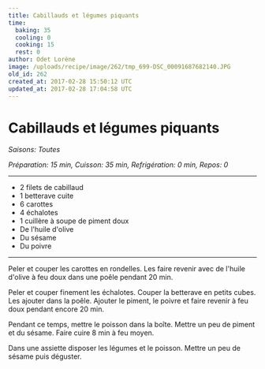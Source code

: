 ```yaml
---
title: Cabillauds et légumes piquants
time:
  baking: 35
  cooling: 0
  cooking: 15
  rest: 0
author: Odet Lorène
image: /uploads/recipe/image/262/tmp_699-DSC_00091687682140.JPG
old_id: 262
created_at: 2017-02-28 15:50:12 UTC
updated_at: 2017-02-28 17:04:58 UTC
---
```


# Cabillauds et légumes piquants

_Saisons: Toutes_

_Préparation: 15 min, Cuisson: 35 min, Refrigération: 0 min, Repos: 0_

---

- 2 filets de cabillaud
- 1 betterave cuite
- 6 carottes
- 4 échalotes
- 1 cuillère à soupe de piment doux
- De l'huile d'olive
- Du sésame
- Du poivre

---

Peler et couper les carottes en rondelles. Les faire revenir avec de l'huile d'olive à feu doux dans une poêle pendant 20 min.

Peler et couper finement les échalotes. Couper la betterave en petits cubes. Les ajouter dans la poêle. Ajouter le piment, le poivre et faire revenir à feu doux pendant encore 20 min.

Pendant ce temps, mettre le poisson dans la boîte. Mettre un peu de piment et du sésame. Faire cuire 8 min à feu moyen.

Dans une assiette disposer les légumes et le poisson. Mettre un peu de sésame puis déguster.
